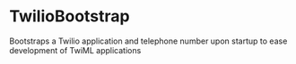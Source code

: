 # TwilioBootstrap

Bootstraps a Twilio application and telephone number upon startup to ease development of TwiML applications
